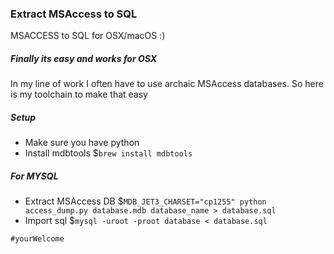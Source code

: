 ### Extract MSAccess to SQL
MSACCESS to SQL for OSX/macOS :)

##### Finally its easy and works for OSX
In my line of work I often have to use archaic MSAccess databases. So here is my toolchain to make that easy

##### Setup
- Make sure you have python
- Install mdbtools $`brew install mdbtools`

##### For MYSQL
- Extract MSAccess DB $`MDB_JET3_CHARSET="cp1255" python access_dump.py database.mdb database_name > database.sql`
- Import sql $`mysql -uroot -proot database < database.sql`


`#yourWelcome`
